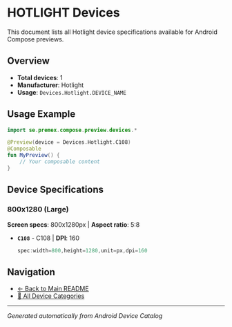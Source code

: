 # HOTLIGHT Devices

This document lists all Hotlight device specifications available for Android Compose previews.

## Overview

- **Total devices**: 1
- **Manufacturer**: Hotlight
- **Usage**: `Devices.Hotlight.DEVICE_NAME`

## Usage Example

```kotlin
import se.premex.compose.preview.devices.*

@Preview(device = Devices.Hotlight.C108)
@Composable
fun MyPreview() {
    // Your composable content
}
```

## Device Specifications

### 800x1280 (Large)

**Screen specs**: 800x1280px | **Aspect ratio**: 5:8

- **`C108`** - C108 | **DPI**: 160
  ```kotlin
  spec:width=800,height=1280,unit=px,dpi=160
  ```

## Navigation

- [← Back to Main README](../../README.md)
- [📱 All Device Categories](../README.md)

---
*Generated automatically from Android Device Catalog*
